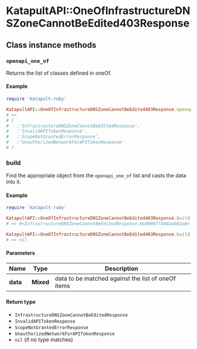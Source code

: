 # KatapultAPI::OneOfInfrastructureDNSZoneCannotBeEdited403Response

## Class instance methods

### `openapi_one_of`

Returns the list of classes defined in oneOf.

#### Example

```ruby
require 'katapult-ruby'

KatapultAPI::OneOfInfrastructureDNSZoneCannotBeEdited403Response.openapi_one_of
# =>
# [
#   :'InfrastructureDNSZoneCannotBeEditedResponse',
#   :'InvalidAPITokenResponse',
#   :'ScopeNotGrantedErrorResponse',
#   :'UnauthorizedNetworkForAPITokenResponse'
# ]
```

### build

Find the appropriate object from the `openapi_one_of` list and casts the data into it.

#### Example

```ruby
require 'katapult-ruby'

KatapultAPI::OneOfInfrastructureDNSZoneCannotBeEdited403Response.build(data)
# => #<InfrastructureDNSZoneCannotBeEditedResponse:0x00007fdd4aab02a0>

KatapultAPI::OneOfInfrastructureDNSZoneCannotBeEdited403Response.build(data_that_doesnt_match)
# => nil
```

#### Parameters

| Name | Type | Description |
| ---- | ---- | ----------- |
| **data** | **Mixed** | data to be matched against the list of oneOf items |

#### Return type

- `InfrastructureDNSZoneCannotBeEditedResponse`
- `InvalidAPITokenResponse`
- `ScopeNotGrantedErrorResponse`
- `UnauthorizedNetworkForAPITokenResponse`
- `nil` (if no type matches)


